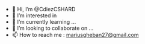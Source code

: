- 👋 Hi, I’m @CdiezCSHARD
- 👀 I’m interested in 
- 🌱 I’m currently learning ...
- 💞️ I’m looking to collaborate on ...
- 📫 How to reach me : mariusgheban27@gmail.com

<!---
CdiezCSHARD/CdiezCSHARD is a ✨ special ✨ repository because its `README.md` (this file) appears on your GitHub profile.
You can click the Preview link to take a look at your changes.
--->
